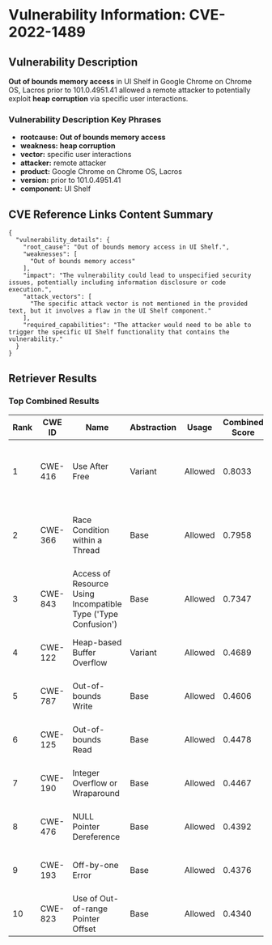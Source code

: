 # Vulnerability Information: CVE-2022-1489

## Vulnerability Description
**Out of bounds memory access** in UI Shelf in Google Chrome on Chrome OS, Lacros prior to 101.0.4951.41 allowed a remote attacker to potentially exploit **heap corruption** via specific user interactions.

### Vulnerability Description Key Phrases
- **rootcause:** **Out of bounds memory access**
- **weakness:** **heap corruption**
- **vector:** specific user interactions
- **attacker:** remote attacker
- **product:** Google Chrome on Chrome OS, Lacros
- **version:** prior to 101.0.4951.41
- **component:** UI Shelf

## CVE Reference Links Content Summary
```
{
  "vulnerability_details": {
    "root_cause": "Out of bounds memory access in UI Shelf.",
    "weaknesses": [
      "Out of bounds memory access"
    ],
    "impact": "The vulnerability could lead to unspecified security issues, potentially including information disclosure or code execution.",
    "attack_vectors": [
      "The specific attack vector is not mentioned in the provided text, but it involves a flaw in the UI Shelf component."
    ],
    "required_capabilities": "The attacker would need to be able to trigger the specific UI Shelf functionality that contains the vulnerability."
  }
}
```

## Retriever Results

### Top Combined Results

| Rank | CWE ID | Name | Abstraction | Usage | Combined Score | Retrievers | Individual Scores |
|------|--------|------|-------------|-------|---------------|------------|-------------------|
| 1 | CWE-416 | Use After Free | Variant | Allowed | 0.8033 | dense, sparse, graph | dense: 0.631, sparse: 0.476, graph: 0.790 |
| 2 | CWE-366 | Race Condition within a Thread | Base | Allowed | 0.7958 | dense, sparse, graph | dense: 0.602, sparse: 0.476, graph: 0.623 |
| 3 | CWE-843 | Access of Resource Using Incompatible Type ('Type Confusion') | Base | Allowed | 0.7347 | dense, sparse, graph | dense: 0.553, sparse: 0.368, graph: 0.691 |
| 4 | CWE-122 | Heap-based Buffer Overflow | Variant | Allowed | 0.4689 | dense, sparse | dense: 0.565, sparse: 0.393 |
| 5 | CWE-787 | Out-of-bounds Write | Base | Allowed | 0.4606 | dense, sparse | dense: 0.561, sparse: 0.314 |
| 6 | CWE-125 | Out-of-bounds Read | Base | Allowed | 0.4478 | dense, sparse | dense: 0.535, sparse: 0.315 |
| 7 | CWE-190 | Integer Overflow or Wraparound | Base | Allowed | 0.4467 | dense, sparse | dense: 0.554, sparse: 0.296 |
| 8 | CWE-476 | NULL Pointer Dereference | Base | Allowed | 0.4392 | sparse, graph | sparse: 0.275, graph: 0.789 |
| 9 | CWE-193 | Off-by-one Error | Base | Allowed | 0.4376 | dense, sparse | dense: 0.537, sparse: 0.295 |
| 10 | CWE-823 | Use of Out-of-range Pointer Offset | Base | Allowed | 0.4340 | dense, sparse | dense: 0.549, sparse: 0.278 |

